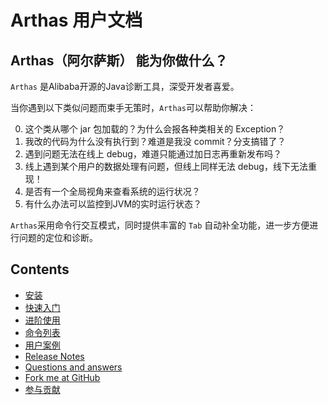 Arthas 用户文档
===

## Arthas（阿尔萨斯） 能为你做什么？

`Arthas` 是Alibaba开源的Java诊断工具，深受开发者喜爱。

当你遇到以下类似问题而束手无策时，`Arthas`可以帮助你解决：

0. 这个类从哪个 jar 包加载的？为什么会报各种类相关的 Exception？
0. 我改的代码为什么没有执行到？难道是我没 commit？分支搞错了？
0. 遇到问题无法在线上 debug，难道只能通过加日志再重新发布吗？
0. 线上遇到某个用户的数据处理有问题，但线上同样无法 debug，线下无法重现！
0. 是否有一个全局视角来查看系统的运行状况？
0. 有什么办法可以监控到JVM的实时运行状态？

`Arthas`采用命令行交互模式，同时提供丰富的 `Tab` 自动补全功能，进一步方便进行问题的定位和诊断。


Contents
--------

* [安装](install-detail.md)
* [快速入门](quick-start.md)
* [进阶使用](advanced-use.md)
* [命令列表](commands.md)
* [用户案例](https://github.com/alibaba/arthas/labels/user-case)
* [Release Notes](release-notes.md)
* [Questions and answers](https://github.com/alibaba/arthas/labels/question-answered)
* [Fork me at GitHub](https://github.com/alibaba/arthas)
* [参与贡献](https://github.com/alibaba/arthas/CONTRIBUTING.md)



